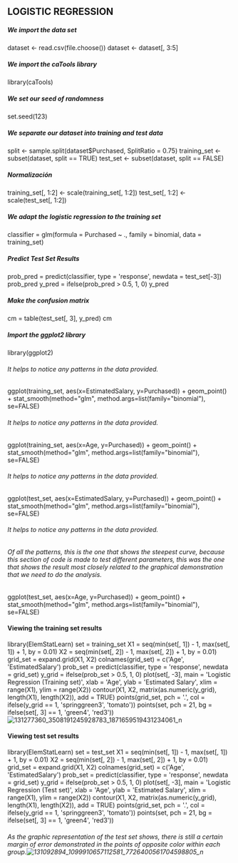 ## LOGISTIC REGRESSION
##### We import the data set
dataset <- read.csv(file.choose())
dataset <- dataset[, 3:5]

##### We import the caTools library
library(caTools)

##### We set our seed of randomness
set.seed(123)

##### We separate our dataset into training and test data
split <- sample.split(dataset$Purchased, SplitRatio = 0.75)
training_set <- subset(dataset, split == TRUE)
test_set <- subset(dataset, split == FALSE)

##### Normalización
training_set[, 1:2] <- scale(training_set[, 1:2])
test_set[, 1:2] <- scale(test_set[, 1:2])

##### We adapt the logistic regression to the training set
classifier = glm(formula = Purchased ~ .,
                 family = binomial,
                 data = training_set)

##### Predict Test Set Results
prob_pred = predict(classifier, type = 'response', newdata = test_set[-3])
prob_pred
y_pred = ifelse(prob_pred > 0.5, 1, 0)
y_pred

##### Make the confusion matrix
cm = table(test_set[, 3], y_pred)
cm


##### Import the ggplot2 library
library(ggplot2)
###### It helps to notice any patterns in the data provided.
ggplot(training_set, aes(x=EstimatedSalary, y=Purchased)) + geom_point() + 
  stat_smooth(method="glm", method.args=list(family="binomial"), se=FALSE)

###### It helps to notice any patterns in the data provided. 
ggplot(training_set, aes(x=Age, y=Purchased)) + geom_point() + 
  stat_smooth(method="glm", method.args=list(family="binomial"), se=FALSE)


###### It helps to notice any patterns in the data provided.
ggplot(test_set, aes(x=EstimatedSalary, y=Purchased)) + geom_point() + 
  stat_smooth(method="glm", method.args=list(family="binomial"), se=FALSE)




###### It helps to notice any patterns in the data provided.
###### Of all the patterns, this is the one that shows the steepest curve, because this section of code is made to test different parameters, this was the one that shows the result most closely related to the graphical demonstration that we need to do the analysis.
ggplot(test_set, aes(x=Age, y=Purchased)) + geom_point() + 
  stat_smooth(method="glm", method.args=list(family="binomial"), se=FALSE)


#### Viewing the training set results
  library(ElemStatLearn)
set = training_set
X1 = seq(min(set[, 1]) - 1, max(set[, 1]) + 1, by = 0.01)
X2 = seq(min(set[, 2]) - 1, max(set[, 2]) + 1, by = 0.01)
grid_set = expand.grid(X1, X2)
colnames(grid_set) = c('Age', 'EstimatedSalary')
prob_set = predict(classifier, type = 'response', newdata = grid_set)
y_grid = ifelse(prob_set > 0.5, 1, 0)
plot(set[, -3],
     main = 'Logistic Regression (Training set)',
     xlab = 'Age', ylab = 'Estimated Salary',
     xlim = range(X1), ylim = range(X2))
contour(X1, X2, matrix(as.numeric(y_grid), length(X1), length(X2)), add = TRUE)
points(grid_set, pch = '.', col = ifelse(y_grid == 1, 'springgreen3', 'tomato'))
points(set, pch = 21, bg = ifelse(set[, 3] == 1, 'green4', 'red3'))
![131277360_3508191245928783_1871659519431234061_n](https://i.imgur.com/HExZMwa.png)


#### Viewing test set results
library(ElemStatLearn)
set = test_set
X1 = seq(min(set[, 1]) - 1, max(set[, 1]) + 1, by = 0.01)
X2 = seq(min(set[, 2]) - 1, max(set[, 2]) + 1, by = 0.01)
grid_set = expand.grid(X1, X2)
colnames(grid_set) = c('Age', 'EstimatedSalary')
prob_set = predict(classifier, type = 'response', newdata = grid_set)
y_grid = ifelse(prob_set > 0.5, 1, 0)
plot(set[, -3],
     main = 'Logistic Regression (Test set)',
     xlab = 'Age', ylab = 'Estimated Salary',
     xlim = range(X1), ylim = range(X2))
contour(X1, X2, matrix(as.numeric(y_grid), length(X1), length(X2)), add = TRUE)
points(grid_set, pch = '.', col = ifelse(y_grid == 1, 'springgreen3', 'tomato'))
points(set, pch = 21, bg = ifelse(set[, 3] == 1, 'green4', 'red3'))

###### As the graphic representation of the test set shows, there is still a certain margin of error demonstrated in the points of opposite color within each group.![131092894_1099910657112581_7726400561704598805_n](https://i.imgur.com/S56hU5n.png)